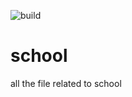 ![build](https://travis-ci.org/alikh31/school.svg?branch=master)

school
======

all the file related to school
